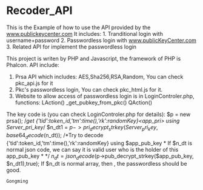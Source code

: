 # Recoder_API
This is the Example of how to use the API provided by the www.publickeycenter.com
It includes:
     1. Tranditional login with username+password
     2. Passwordless login with www.publicKeyCenter.com
     3. Related API for implement the passwordless login

This project is writen by PHP and Javascript, the framework of PHP is Phalcon.
API include:
   1. Prsa API which includes: AES,Sha256,RSA,Random, You can check pkc_api.js for it
   2. Pkc's passwordless login, You can check pkc_html.js for it.
   3. Website to allow access of passwordless login is in LoginControler.php, functions:
       LAction()
       _get_pubkey_from_pkc()
       QAction()
      
   The key code is (you can check LoginControler.php for details):
       $p = new prsa();
       /*get {'tid':token_id,'tm':time(),'rk':randomKey}<app_pri> using Server_pri_key*/
        $n_dt1 = $p->pri_decrypt_strkey(Server_pri_key, base64_decode($n_dt));
       /*Try to decode {'tid':token_id,'tm':time(),'rk':randomKey} using $app_pub_key
        * If $n_dt is normal json code, we can say it is valid user who is the holder of this app_pub_key
        * */
        $n_dt = json_decode($p->pub_decrypt_strkey($app_pub_key, $n_dt1),true);
    If $n_dt is normal array, then , the passwordless should be good.
    
    
    Gongming
